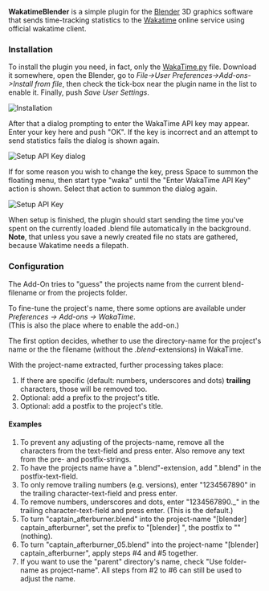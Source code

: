 **WakatimeBlender** is a simple plugin for the [Blender](https://www.blender.org/) 3D graphics software that sends time-tracking statistics to the [Wakatime](https://wakatime.com) online service using official wakatime client.

### Installation

To install the plugin you need, in fact, only the [WakaTime.py](https://github.com/allista/WakatimeBlender/raw/master/WakaTime.py) file.
Download it somewhere, open the Blender, go to *File->User Preferences->Add-ons->Install from file*, then check the tick-box near the plugin name in the list to enable it. Finally, push *Save User Settings*.

![Installation](http://i.imgur.com/3ZtsKpb.png)

After that a dialog prompting to enter the WakaTime API key may appear. Enter your key here and push "OK". If the key is incorrect and an attempt to send statistics fails the dialog is shown again.

![Setup API Key dialog](http://i.imgur.com/2VDvtJ9.png)

If for some reason you wish to change the key, press Space to summon the floating menu, then start type "waka" until the "Enter WakaTime API Key" action is shown. Select that action to summon the dialog again.

![Setup API Key](http://i.imgur.com/if3PLTC.png)

When setup is finished, the plugin should start sending the time you've spent on the currently loaded .blend file automatically in the background. **Note**, that unless you save a newly created file no stats are gathered, because Wakatime needs a filepath.

### Configuration
The Add-On tries to "guess" the projects name from the current blend-filename or from the projects folder.

To fine-tune the project's name, there some options are available under *Preferences -> Add-ons -> WakaTime*.<br/>
(This is also the place where to enable the add-on.)

The first option decides, whether to use the directory-name for the project's name or the the filename (without the *.blend*-extensions) in WakaTime. 

With the project-name extracted, further processing takes place:
1. If there are specific (default: numbers, underscores and dots) **trailing** characters, those will be removed too.
2. Optional: add a prefix to the project's title.
3. Optional: add a postfix to the project's title.

#### Examples
1. To prevent any adjusting of the projects-name, remove all the characters from the text-field and press enter. Also remove any text from the pre- and postfix-strings.
2. To have the projects name have a ".blend"-extension, add ".blend" in the postfix-text-field.
3. To only remove trailing numbers (e.g. versions), enter "1234567890" in the trailing character-text-field and press enter.
4. To remove numbers, underscores and dots, enter "1234567890.\_" in the trailing character-text-field and press enter. (This is the default.)
5. To turn "captain_afterburner.blend" into the project-name "\[blender\] captain_afterburner", set the prefix to "\[blender\] ", the postfix to "" (nothing).
6. To turn "captain_afterburner_05.blend" into the project-name "\[blender\] captain_afterburner", apply steps #4 and #5 together.
7. If you want to use the "parent" directory's name, check "Use folder-name as project-name". All steps from #2 to #6 can still be used to adjust the name.
